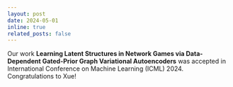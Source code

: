 ```yaml
---
layout: post
date: 2024-05-01
inline: true
related_posts: false
---
```


Our work **Learning Latent Structures in Network Games via Data-Dependent Gated-Prior Graph Variational Autoencoders** was accepted in International Conference on Machine Learning (ICML) 2024.
Congratulations to Xue!
